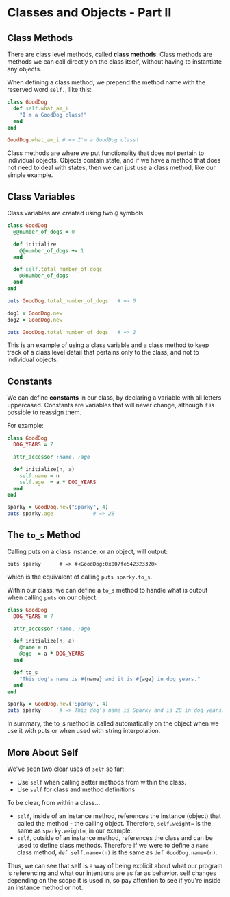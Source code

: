 # Classes and Objects - Part II

## Class Methods

There are class level methods, called **class methods**. Class methods are methods we can call directly on the class itself, without having to instantiate any objects.

When defining a class method, we prepend the method name with the reserved word `self.`, like this:

```ruby
class GoodDog
  def self.what_am_i
    "I'm a GoodDog class!"
  end
end

GoodDog.what_am_i # => I'm a GoodDog class!
```

Class methods are where we put functionality that does not pertain to individual objects. Objects contain state, and if we have a method that does not need to deal with states, then we can just use a class method, like our simple example.

## Class Variables

Class variables are created using two `@` symbols.

```ruby
class GoodDog
  @@number_of_dogs = 0

  def initialize
    @@number_of_dogs += 1
  end

  def self.total_number_of_dogs
    @@number_of_dogs
  end
end

puts GoodDog.total_number_of_dogs   # => 0

dog1 = GoodDog.new
dog2 = GoodDog.new

puts GoodDog.total_number_of_dogs   # => 2
```

This is an example of using a class variable and a class method to keep track of a class level detail that pertains only to the class, and not to individual objects.

## Constants

We can define **constants** in our class, by declaring a variable with all letters uppercased. Constants are variables that will never change, although it is possible to reassign them.

For example:

```ruby
class GoodDog
  DOG_YEARS = 7

  attr_accessor :name, :age

  def initialize(n, a)
    self.name = n
    self.age  = a * DOG_YEARS
  end
end

sparky = GoodDog.new("Sparky", 4)
puts sparky.age             # => 28
```

## The `to_s` Method

Calling puts on a class instance, or an object, will output:

```
puts sparky      # => #<GoodDog:0x007fe542323320>
```

which is the equivalent of calling `puts sparky.to_s`.

Within our class, we can define a `to_s` method to handle what is output when calling `puts` on our object.

```ruby
class GoodDog
  DOG_YEARS = 7

  attr_accessor :name, :age

  def initialize(n, a)
    @name = n
    @age  = a * DOG_YEARS
  end

  def to_s
    "This dog's name is #{name} and it is #{age} in dog years."
  end
end

sparky = GoodDog.new('Sparky', 4)
puts sparky      # => This dog's name is Sparky and is 28 in dog years.
```

In summary, the to_s method is called automatically on the object when we use it with puts or when used with string interpolation. 

## More About Self

We've seen two clear uses of `self` so far:
  - Use `self` when calling setter methods from within the class.
  - Use `self` for class and method definitions

To be clear, from within a class...
  - `self`, inside of an instance method, references the instance (object) that called the method - the calling object. Therefore, `self.weight=` is the same as `sparky.weight=`, in our example.
  - `self`, outside of an instance method, references the class and can be used to define class methods. Therefore if we were to define a `name` class method, `def self.name=(n)` is the same as `def GoodDog.name=(n)`.

Thus, we can see that self is a way of being explicit about what our program is referencing and what our intentions are as far as behavior. self changes depending on the scope it is used in, so pay attention to see if you're inside an instance method or not. 


